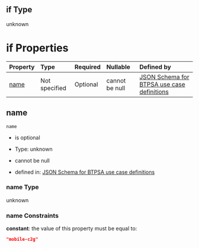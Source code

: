 ## if Type

unknown

# if Properties

| Property      | Type          | Required | Nullable       | Defined by                                                                                                                                                                                                        |
| :------------ | :------------ | :------- | :------------- | :---------------------------------------------------------------------------------------------------------------------------------------------------------------------------------------------------------------- |
| [name](#name) | Not specified | Optional | cannot be null | [JSON Schema for BTPSA use case definitions](btpsa-usecase-properties-services-items-allof-1-then-allof-64-if-properties-name.md "undefined#/properties/services/items/allOf/1/then/allOf/64/if/properties/name") |

## name



`name`

*   is optional

*   Type: unknown

*   cannot be null

*   defined in: [JSON Schema for BTPSA use case definitions](btpsa-usecase-properties-services-items-allof-1-then-allof-64-if-properties-name.md "undefined#/properties/services/items/allOf/1/then/allOf/64/if/properties/name")

### name Type

unknown

### name Constraints

**constant**: the value of this property must be equal to:

```json
"mobile-c2g"
```
